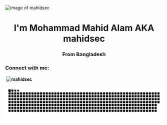 ![image of mahidsec](https://scontent.fdac27-2.fna.fbcdn.net/v/t39.30808-6/422068673_344364555069522_5710371468316650679_n.jpg?_nc_eui2=AeFt5xu5gALl1AUjBkRIBkth3t1Fa9V_CIne3UVr1X8IidsLAYbKmzcNX6cqkreV-4TBJo9zPfTUi344FLojJMgI&_nc_ohc=l8-q5IX4kPAAX_sYUtB&_nc_ht=scontent.fdac27-2.fna&oh=00_AfDA0dEuaD9ptEcS9SpM8ldJKnrWbZrKlXEK2t88ByJY1g&oe=65E95231)

<h1 align="center">I'm <strong>Mohammad Mahid Alam</strong> AKA <strong>mahidsec<strong></h1>
<h3 align="center">From Bangladesh</h3>

<h3 align="left">Connect with me:</h3>
<p align="left">
</p>

<p>&nbsp;<img align="center" src="https://github-readme-stats.vercel.app/api?username=mahidsec&hide_title=false&hide_rank=false&show_icons=true&include_all_commits=true&count_private=true&disable_animations=false&theme=dracula&locale=en&hide_border=false" alt="mahidsec" /></p>


<img src="https://raw.githubusercontent.com/mahidsec/mahidsec/output/snake.svg" alt="Snake animation" />
